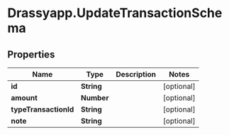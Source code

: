 # Drassyapp.UpdateTransactionSchema

## Properties

Name | Type | Description | Notes
------------ | ------------- | ------------- | -------------
**id** | **String** |  | [optional] 
**amount** | **Number** |  | [optional] 
**typeTransactionId** | **String** |  | [optional] 
**note** | **String** |  | [optional] 


